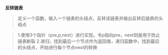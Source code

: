 **反转链表**

> 定义一个函数，输入一个链表的头结点，反转该链表并输出反转后链表的头结点

> 1.使用3个指针（pre,p,next）进行实现。令p指向pre，next则是用于防止链表断裂
> 2.递归，找到最后一个节点作为返回值，递归函数中，找到最后的头结点，开始进行每个节点next的转换